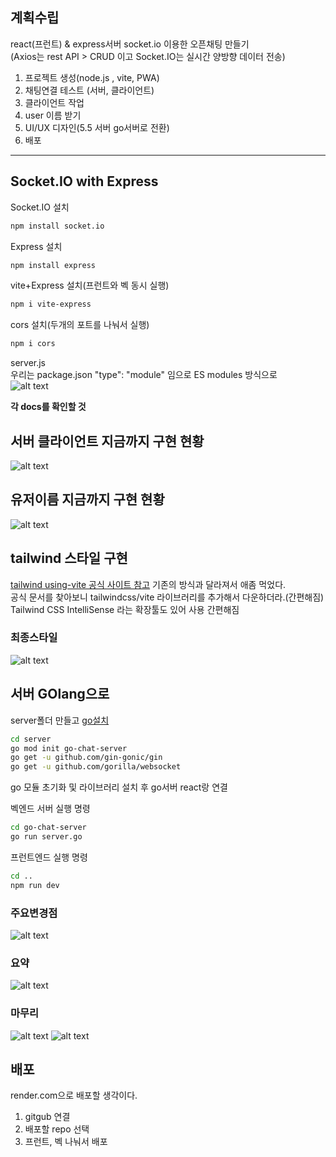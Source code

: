 ## 계획수립 

react(프런트) & express서버 socket.io 이용한 오픈채팅 만들기  
(Axios는 rest API > CRUD 이고 Socket.IO는 실시간 양방향 데이터 전송)  

1. 프로젝트 생성(node.js , vite, PWA)
2. 채팅연결 테스트 (서버, 클라이언트)
3. 클라이언트 작업
4. user 이름 받기
5. UI/UX 디자인(5.5 서버 go서버로 전환)
6. 배포

---
## Socket.IO with Express
Socket.IO 설치
```bash
npm install socket.io
```
Express 설치
```bash
npm install express
```
vite+Express 설치(프런트와 벡 동시 실행)
```bash
npm i vite-express
```

cors 설치(두개의 포트를 나눠서 실행)
```bash
npm i cors
```
server.js   
우리는 package.json "type": "module" 임으로 ES modules 방식으로   
![alt text](pulbic/image1.png)

<strong>각 docs를 확인할 것</strong>  

## 서버 클라이언트 지금까지 구현 현황
![alt text](public/image2.png)

## 유저이름 지금까지 구현 현황
![alt text](public/image3.png)

## tailwind 스타일 구현
[tailwind using-vite 공식 사이트 참고](https://tailwindcss.com/docs/installation/using-vite)
기존의 방식과 달라져서 애좀 먹었다.  
공식 문서를 찾아보니 tailwindcss/vite 라이브러리를 추가해서 다운하더라.(간편해짐)  
Tailwind CSS IntelliSense 라는 확장툴도 있어 사용 간편해짐   

### 최종스타일
![alt text](public/image4.png)  

## 서버 GOlang으로
server폴더 만들고 [go설치](https://go.dev/dl/)  
```bash
cd server
go mod init go-chat-server
go get -u github.com/gin-gonic/gin
go get -u github.com/gorilla/websocket
```
go 모듈 초기화 및 라이브러리 설치 후 go서버 react랑 연결  

벡엔드 서버 실행 명령
```bash
cd go-chat-server
go run server.go
```
프런트엔드 실행 명령  
```bash
cd ..
npm run dev
```

### 주요변경점
![alt text](public/image5.png)

### 요약
![alt text](public/image6.png)

### 마무리
![alt text](public/image7.png)
![alt text](public/image8.png)

## 배포  
 render.com으로 배포할 생각이다.  
 
 1. gitgub 연결
 2. 배포할 repo 선택
 3. 프런트, 벡 나눠서 배포